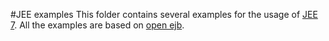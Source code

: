 #JEE examples
This folder contains several examples for the usage of [JEE 7](http://www.oracle.com/technetwork/java/javaee/overview/index.html). All the examples are based on [open ejb](http://tomee.apache.org/).